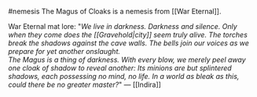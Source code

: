 #nemesis
The Magus of Cloaks is a nemesis from [[War Eternal]].

War Eternal mat lore:
"_We live in darkness. Darkness and silence. Only when they come does the [[Gravehold|city]] seem truly alive. The torches break the shadows against the cave walls. The bells join our voices as we prepare for yet another onslaught.  
The Magus is a thing of darkness. With every blow, we merely peel away one cloak of shadow to reveal another: Its minions are but splintered shadows, each possessing no mind, no life. In a world as bleak as this, could there be no greater master?_" ― [[Indira]]

